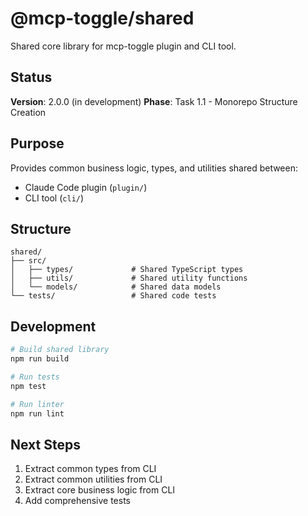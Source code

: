 # @mcp-toggle/shared

Shared core library for mcp-toggle plugin and CLI tool.

## Status

**Version**: 2.0.0 (in development)
**Phase**: Task 1.1 - Monorepo Structure Creation

## Purpose

Provides common business logic, types, and utilities shared between:
- Claude Code plugin (`plugin/`)
- CLI tool (`cli/`)

## Structure

```
shared/
├── src/
│   ├── types/             # Shared TypeScript types
│   ├── utils/             # Shared utility functions
│   └── models/            # Shared data models
└── tests/                 # Shared code tests
```

## Development

```bash
# Build shared library
npm run build

# Run tests
npm test

# Run linter
npm run lint
```

## Next Steps

1. Extract common types from CLI
2. Extract common utilities from CLI
3. Extract core business logic from CLI
4. Add comprehensive tests
